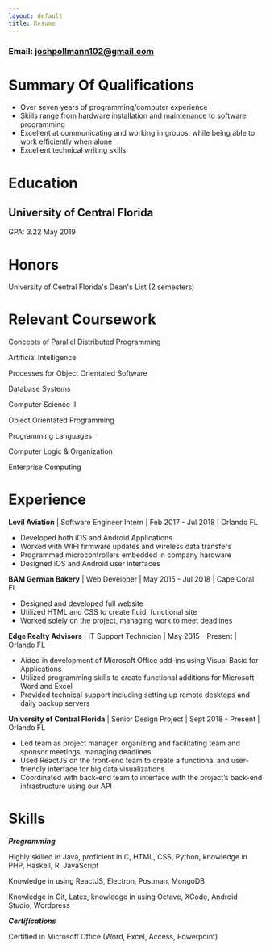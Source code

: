 ```yaml
---
layout: default
title: Resume
---
```

### Email: joshpollmann102@gmail.com
# Summary Of Qualifications

* Over seven years of programming/computer experience
* Skills range from hardware installation and maintenance to software programming
* Excellent at communicating and working in groups, while being able to work efficiently when alone
* Excellent technical writing skills

# Education
## University of Central Florida
GPA: 3.22
May 2019

# Honors
University of Central Florida's Dean's List (2 semesters)

# Relevant Coursework
Concepts of Parallel Distributed Programming

Artificial Intelligence

Processes for Object Orientated Software

Database Systems

Computer Science II

Object Orientated Programming

Programming Languages

Computer Logic & Organization

Enterprise Computing

# Experience
**Levil Aviation** | Software Engineer Intern | Feb 2017 - Jul 2018 | Orlando FL
* Developed both iOS and Android Applications
* Worked with WIFI firmware updates and wireless data transfers
* Programmed microcontrollers embedded in company hardware
* Designed iOS and Android user interfaces

**BAM German Bakery** | Web Developer | May 2015 - Jul 2018 | Cape Coral FL
* Designed and developed full website
* Utilized HTML and CSS to create fluid, functional site
* Worked solely on the project, managing work to meet deadlines

**Edge Realty Advisors** | IT Support Technician | May 2015 - Present | Orlando FL
* Aided in development of Microsoft Office add-ins using Visual Basic for Applications
* Utilized programming skills to create functional additions for Microsoft Word and Excel
* Provided technical support including setting up remote desktops and daily backup servers

**University of Central Florida** | Senior Design Project | Sept 2018 - Present | Orlando FL
* Led team as project manager, organizing and facilitating team and sponsor meetings, managing deadlines
* Used ReactJS on the front-end team to create a functional and user-friendly interface for big data visualizations
* Coordinated with back-end team to interface with the project’s back-end infrastructure using our API

# Skills
_**Programming**_

Highly skilled in Java, proficient in C, HTML, CSS, Python, knowledge in PHP, Haskell, R, JavaScript

Knowledge in using ReactJS, Electron, Postman, MongoDB

Knowledge in Git, Latex, knowledge in using Octave, XCode, Android Studio, Wordpress

_**Certifications**_

Certified in Microsoft Office (Word, Excel, Access, Powerpoint)
